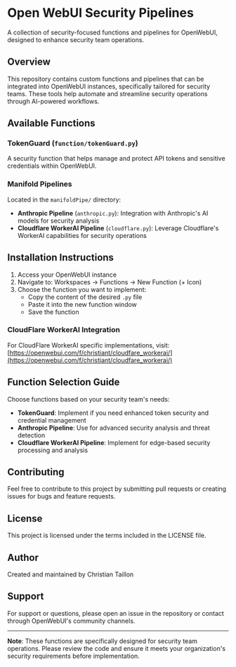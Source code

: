 # Open WebUI Security Pipelines

A collection of security-focused functions and pipelines for OpenWebUI, designed to enhance security team operations.

## Overview

This repository contains custom functions and pipelines that can be integrated into OpenWebUI instances, specifically tailored for security teams. These tools help automate and streamline security operations through AI-powered workflows.

## Available Functions

### TokenGuard (`function/tokenGuard.py`)
A security function that helps manage and protect API tokens and sensitive credentials within OpenWebUI.

### Manifold Pipelines
Located in the `manifoldPipe/` directory:

- **Anthropic Pipeline** (`anthropic.py`): Integration with Anthropic's AI models for security analysis
- **Cloudflare WorkerAI Pipeline** (`cloudflare.py`): Leverage Cloudflare's WorkerAI capabilities for security operations

## Installation Instructions

1. Access your OpenWebUI instance
2. Navigate to: Workspaces -> Functions -> New Function (+ Icon)
3. Choose the function you want to implement:
   - Copy the content of the desired `.py` file
   - Paste it into the new function window
   - Save the function

### CloudFlare WorkerAI Integration
For CloudFlare WorkerAI specific implementations, visit:
[https://openwebui.com/f/christiant/cloudfare_workerai/](https://openwebui.com/f/christiant/cloudfare_workerai/)

## Function Selection Guide

Choose functions based on your security team's needs:

- **TokenGuard**: Implement if you need enhanced token security and credential management
- **Anthropic Pipeline**: Use for advanced security analysis and threat detection
- **Cloudflare WorkerAI Pipeline**: Implement for edge-based security processing and analysis

## Contributing

Feel free to contribute to this project by submitting pull requests or creating issues for bugs and feature requests.

## License

This project is licensed under the terms included in the LICENSE file.

## Author

Created and maintained by Christian Taillon

## Support

For support or questions, please open an issue in the repository or contact through OpenWebUI's community channels.

---

**Note**: These functions are specifically designed for security team operations. Please review the code and ensure it meets your organization's security requirements before implementation.